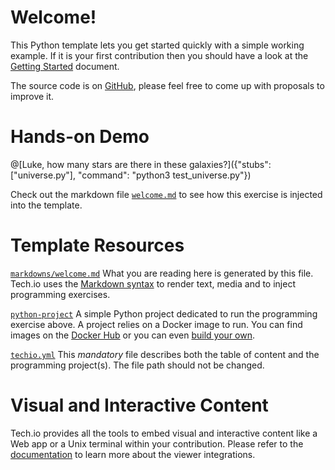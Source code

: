 # Welcome!

This Python template lets you get started quickly with a simple working example. If it is your first contribution then you should have a look at the [Getting Started](https://tech.io/doc/getting-started-create-playground) document.


The source code is on [GitHub](https://github.com/CodinGame/python-template), please feel free to come up with proposals to improve it.

# Hands-on Demo

@[Luke, how many stars are there in these galaxies?]({"stubs": ["universe.py"], "command": "python3 test_universe.py"})

Check out the markdown file [`welcome.md`](https://github.com/CodinGame/python-template/blob/master/markdowns/welcome.md) to see how this exercise is injected into the template.

# Template Resources

[`markdowns/welcome.md`](https://github.com/CodinGame/python-template/blob/master/markdowns/welcome.md)
What you are reading here is generated by this file. Tech.io uses the [Markdown syntax](https://tech.io/doc/reference-markdowns) to render text, media and to inject programming exercises.


[`python-project`](https://github.com/CodinGame/python-template/tree/master/python-project)
A simple Python project dedicated to run the programming exercise above. A project relies on a Docker image to run. You can find images on the [Docker Hub](https://hub.docker.com/explore/) or you can even [build your own](https://tech.io/doc/reference-runner).


[`techio.yml`](https://github.com/CodinGame/python-template/blob/master/techio.yml)
This *mandatory* file describes both the table of content and the programming project(s). The file path should not be changed.


# Visual and Interactive Content

Tech.io provides all the tools to embed visual and interactive content like a Web app or a Unix terminal within your contribution. Please refer to the [documentation](https://tech.io/doc) to learn more about the viewer integrations.
